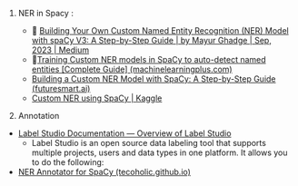 1. NER in Spacy :
	- 🍓 [Building Your Own Custom Named Entity Recognition (NER) Model with spaCy V3: A Step-by-Step Guide | by Mayur Ghadge | Sep, 2023 | Medium](https://medium.com/@mjghadge9007/building-your-own-custom-named-entity-recognition-ner-model-with-spacy-v3-a-step-by-step-guide-15c7dcb1c416)
	- 🍒[Training Custom NER models in SpaCy to auto-detect named entities [Complete Guide] (machinelearningplus.com)](https://www.machinelearningplus.com/nlp/training-custom-ner-model-in-spacy/)
	- [Building a Custom NER Model with SpaCy: A Step-by-Step Guide (futuresmart.ai)](https://blog.futuresmart.ai/building-a-custom-ner-model-with-spacy-a-step-by-step-guide)
	- [Custom NER using SpaCy | Kaggle](https://www.kaggle.com/code/amarsharma768/custom-ner-using-spacy)

2. Annotation
- [Label Studio Documentation — Overview of Label Studio](https://labelstud.io/guide/get_started.html#Quick-start)
	- Label Studio is an open source data labeling tool that supports multiple projects, users and data types in one platform. It allows you to do the following:
- [NER Annotator for SpaCy (tecoholic.github.io)](https://tecoholic.github.io/ner-annotator/)







